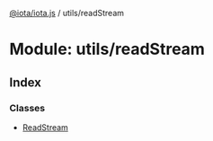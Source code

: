 [@iota/iota.js](../README.md) / utils/readStream

# Module: utils/readStream

## Index

### Classes

* [ReadStream](../classes/utils_readstream.readstream.md)
